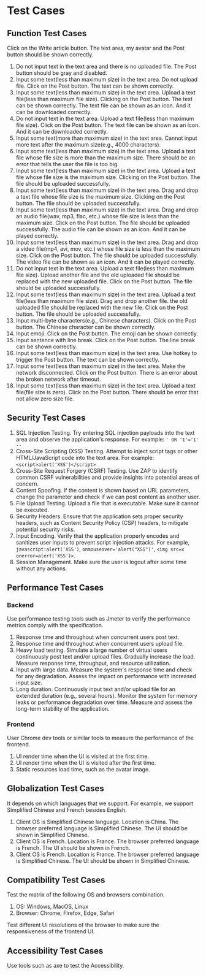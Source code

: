 # Test Cases
## Function Test Cases
Click on the Write article button. The text area, my avatar and the Post button should be shown correctly. 

1. Do not input text in the text area and there is no uploaded file. The Post button should be gray and disabled.
2. Input some text(less than maximum size) in the text area. Do not upload file. Click on the Post button. The text can be shown correctly.
3. Input some text(less than maximum size) in the text area. Upload a text file(less than maximum file size). Clicking on the Post button. The text can be shown correctly. The text file can be shown as an icon. And it can be downloaded correctly.
4. Do not input text in the text area. Upload a text file(less than maximum file size). Click on the Post button. The text file can be shown as an icon. And it can be downloaded correctly.
5. Input some text(more than maximum size) in the text area. Cannot input more text after the maximum size(e.g., 4000 characters).
6. Input some text(less than maximum size) in the text area. Upload a text file whose file size is more than the maximum size. There should be an error that tells the user the file is too big.
7. Input some text(less than maximum size) in the text area. Upload a text file whose file size is the maximum size. Clicking on the Post button. The file should be uploaded successfully.
8. Input some text(less than maximum size) in the text area. Drag and drop a text file whose file size is the maximum size. Clicking on the Post button. The file should be uploaded successfully.
9. Input some text(less than maximum size) in the text area. Drag and drop an audio file(wav, mp3, flac, etc.) whose file size is less than the maximum size. Click on the Post button. The file should be uploaded successfully. The audio file can be shown as an icon. And it can be played correctly.
10. Input some text(less than maximum size) in the text area. Drag and drop a video file(mp4, avi, mov, etc.) whose file size is less than the maximum size. Click on the Post button. The file should be uploaded successfully. The video file can be shown as an icon. And it can be played correctly.
11. Do not input text in the text area. Upload a text file(less than maximum file size). Upload another file and the old uploaded file should be replaced with the new uploaded file. Click on the Post button. The file should be uploaded successfully.
12. Input some text(less than maximum size) in the text area. Upload a text file(less than maximum file size). Drag and drop another file. the old uploaded file should be replaced with the new file. Click on the Post button. The file should be uploaded successfully.
13. Input multi-byte characters(e.g., Chinese characters). Click on the Post button. The Chinese character can be shown correctly.
14. Input emoji. Click on the Post button. The emoji can be shown correctly.
15. Input sentence with line break. Click on the Post button. The line break can be shown correctly.
16. Input some text(less than maximum size) in the text area. Use hotkey to trigger the Post button. The text can be shown correctly.
17. Input some text(less than maximum size) in the text area. Make the network disconnected. Click on the Post button. There is an error about the broken network after timeout.
18. Input some text(less than maximum size) in the text area. Upload a text file(file size is zero). Click on the Post button. There should be error that not allow zero size file.


## Security Test Cases
1. SQL Injection Testing. Try entering SQL injection payloads into the text area and observe the application's response. For example: `' OR '1'='1' --`
2. Cross-Site Scripting (XSS) Testing. Attempt to inject script tags or other HTML/JavaScript code into the text area. For example: `<script>alert('XSS')</script>`
3. Cross-Site Request Forgery (CSRF) Testing. Use ZAP to identify common CSRF vulnerabilities and provide insights into potential areas of concern.
4. Content Spoofing. If the content is shown based on URL parameters, change the parameter and check if we can post content as another user.
5. File Upload Testing. Upload a file that is executable. Make sure it cannot be executed.
6. Security Headers. Ensure that the application sets proper security headers, such as Content Security Policy (CSP) headers, to mitigate potential security risks.
7. Input Encoding. Verify that the application properly encodes and sanitizes user inputs to prevent script injection attacks. For example, `javascript:alert('XSS')`, `onmouseover='alert("XSS")'`, `<img src=x onerror=alert('XSS')>`.
8. Session Management. Make sure the user is logout after some time without any actions. 

## Performance Test Cases
### Backend
Use performance testing tools such as Jmeter to verify the performance metrics comply with the specification.

1. Response time and throughout when concurrent users post text.
2. Response time and throughout when concurrent users upload file.
3. Heavy load testing. Simulate a large number of virtual users continuously post text and/or upload files. Gradually increase the load. Measure response time, throughput, and resource utilization.
4. Input with large data. Measure the system's response time and check for any degradation. Assess the impact on performance with increased input size.
5. Long duration. Continuously input text and/or upload file for an extended duration (e.g., several hours). Monitor the system for memory leaks or performance degradation over time. Measure and assess the long-term stability of the application.

### Frontend
User Chrome dev tools or similar tools to measure the performance of the frontend.
1. UI render time when the UI is visited at the first time.
2. UI render time when the UI is visited after the first time.
3. Static resources load time, such as the avatar image.

## Globalization Test Cases
It depends on which languages that we support. For example, we support Simplified Chinese and French besides English.

1. Client OS is Simplified Chinese language. Location is China. The browser preferred language is Simplified Chinese. The UI should be shown in Simplified Chinese.
2. Client OS is French. Location is France. The browser preferred language is French. The UI should be shown in French.
3. Client OS is French. Location is France. The browser preferred language is Simplified Chinese. The UI should be shown in Simplified Chinese.

## Compatibility Test Cases
Test the matrix of the following OS and browsers combination.

1. OS: Windows, MacOS, Linux
2. Browser: Chrome, Firefox, Edge, Safari

Test different UI resolutions of the browser to make sure the responsiveness of the frontend UI.

## Accessibility Test  Cases
Use tools such as axe to test the Accessibility.
